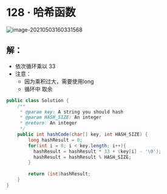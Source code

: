 # 128 · 哈希函数

![image-20210503160331568](https://raw.githubusercontent.com/TWDH/Leetcode-From-Zero/pictures/img/image-20210503160331568.png)

## 解：

* 依次循环乘以 33
* 注意：
  * 因为乘积过大，需要使用long
  * 循环中 取余

```java
public class Solution {
    /**
     * @param key: A string you should hash
     * @param HASH_SIZE: An integer
     * @return: An integer
     */
    public int hashCode(char[] key, int HASH_SIZE) {
        long hashResult = 0;
        for(int i = 0; i < key.length; i++){
          hashResult = hashResult * 33 + (key[i] - '\0');
          hashResult = hashResult % HASH_SIZE;
        }
       
        return (int)hashResult;
    }
}
```















